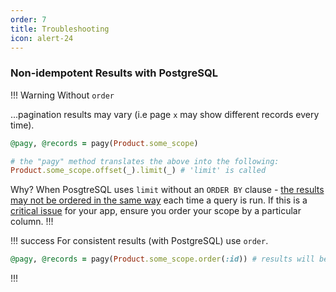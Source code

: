 ```yaml
---
order: 7
title: Troubleshooting
icon: alert-24
---
```



### Non-idempotent Results with PostgreSQL

!!! Warning Without `order`

...pagination results may vary (i.e page `x` may show different records every time).

```rb
@pagy, @records = pagy(Product.some_scope)

# the "pagy" method translates the above into the following: 
Product.some_scope.offset(_).limit(_) # 'limit' is called
```

Why? When PosgtreSQL uses `limit` without an `ORDER BY` clause - [the results may not be ordered in the same way](https://www.postgresql.org/docs/16/queries-limit.html#:~:text=When%20using%20LIMIT,ORDER%20BY) each time a query is run. If this is a [critical issue](https://github.com/ddnexus/pagy/issues/306) for your app, ensure you order your scope by a particular column.
!!!


!!! success
For consistent results (with PostgreSQL) use `order`.

```rb
@pagy, @records = pagy(Product.some_scope.order(:id)) # results will be predictable (order by id)
```
!!!